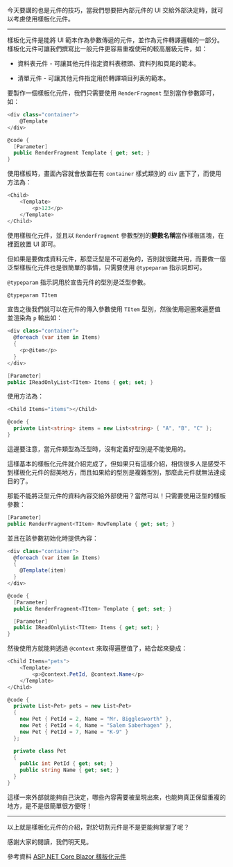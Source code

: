 今天要講的也是元件的技巧，當我們想要把內部元件的 UI 交給外部決定時，就可以考慮使用樣板化元件。

---

樣板化元件是能將 UI 範本作為參數傳遞的元件，並作為元件轉譯邏輯的一部分。樣板化元件可讓我們撰寫比一般元件更容易重複使用的較高層級元件，如：

* 資料表元件 - 可讓其他元件指定資料表標頭、資料列和頁尾的範本。

* 清單元件 - 可讓其他元件指定用於轉譯項目列表的範本。

要製作一個樣板化元件，我們只需要使用 `RenderFragment` 型別當作參數即可，如：

```csharp
<div class="container">
    @Template
</div>

@code {
  [Parameter]
  public RenderFragment Template { get; set; }
}
```

使用樣板時，畫面內容就會放置在有 `container` 樣式類別的 `div` 底下了，而使用方法為：

```csharp
<Child>
    <Template>
        <p>123</p>
    </Template>
</Child>
```

使用樣板化元件，並且以 `RenderFragment` 參數型別的**變數名稱**當作樣板區塊，在裡面放置 UI 即可。

但如果是要做成資料元件，那麼泛型是不可避免的，否則就很難共用，而要做一個泛型樣板化元件也是很簡單的事情，只需要使用 `@typeparam` 指示詞即可。

`@typeparam` 指示詞用於宣告元件的型別是泛型參數。

```csharp
@typeparam TItem
```

宣告之後我們就可以在元件的傳入參數使用 `TItem` 型別，然後使用迴圈來遍歷值並渲染為 `p` 輸出如：

```csharp
<div class="container">
  @foreach (var item in Items)
  {
    <p>@item</p>
  }
</div>

[Parameter]
public IReadOnlyList<TItem> Items { get; set; }
```

使用方法為：

```csharp
<Child Items="items"></Child>

@code {
  private List<string> items = new List<string> { "A", "B", "C" };
}
```

這邊要注意，當元件類型為泛型時，沒有定義好型別是不能使用的。

這樣基本的樣板化元件就介紹完成了，但如果只有這樣介紹，相信很多人是感受不到樣板化元件的甜美地方，而且如果給的型別是複雜型別，那麼此元件就無法達成目的了。

那能不能將泛型元件的資料內容交給外部使用？當然可以！只需要使用泛型的樣板參數：

```csharp
[Parameter]
public RenderFragment<TItem> RowTemplate { get; set; }
```

並且在該參數初始化時提供內容：

```csharp
<div class="container">
  @foreach (var item in Items)
  {
    @Template(item)
  }
</div>

@code {
  [Parameter]
  public RenderFragment<TItem> Template { get; set; }

  [Parameter]
  public IReadOnlyList<TItem> Items { get; set; }
}
```

然後使用方就能夠透過 `@context` 來取得遍歷值了，結合起來變成：

```csharp
<Child Items="pets">
    <Template>
        <p>@context.PetId, @context.Name</p>
    </Template>
</Child>

@code {
  private List<Pet> pets = new List<Pet>
  {
    new Pet { PetId = 2, Name = "Mr. Bigglesworth" },
    new Pet { PetId = 4, Name = "Salem Saberhagen" },
    new Pet { PetId = 7, Name = "K-9" }
  };

  private class Pet
  {
    public int PetId { get; set; }
    public string Name { get; set; }
  }
}
```

這樣一來外部就能夠自己決定，哪些內容需要被呈現出來，也能夠真正保留重複的地方，是不是很簡單很方便呀！

---

以上就是樣板化元件的介紹，對於切割元件是不是更能夠掌握了呢？

感謝大家的閱讀，我們明天見。

參考資料
[ASP.NET Core Blazor 樣板化元件]

[ASP.NET Core Blazor 樣板化元件]: https://docs.microsoft.com/zh-tw/aspnet/core/blazor/components/templated-components?view=aspnetcore-3.1